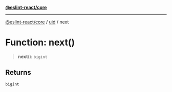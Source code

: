 [**@eslint-react/core**](../../../README.md)

***

[@eslint-react/core](../../../README.md) / [uid](../README.md) / next

# Function: next()

> **next**(): `bigint`

## Returns

`bigint`
